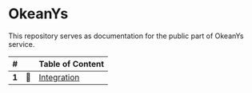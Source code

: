 # OkeanYs

This repository serves as documentation for the public part of OkeanYs service.

|   #   |     | Table of Content                |
| :---: | :-: | :------------------------------ |
| **1** | 🔌  | [Integration](./INTEGRATION.md) |
